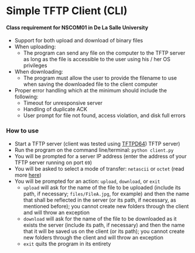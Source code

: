 # Simple TFTP Client (CLI)
#### Class requirement for NSCOM01 in De La Salle University
* Support for both upload and download of binary files
* When uploading:
  * The program can send any file on the computer to the TFTP server as long as the file is accessible to the user using his / her OS privileges
* When downloading:
  * The program must allow the user to provide the filename to use when saving the downloaded file to the client computer
* Proper error handling which at the minimum should include the following:
  * Timeout for unresponsive server
  * Handling of duplicate ACK
  * User prompt for file not found, access violation, and disk full errors

### How to use
* Start a TFTP server (client was tested using [TFTPD64](https://pjo2.github.io/tftpd64/)) TFTP server)
* Run the program on the command line/terminal: `python client.py`
* You will be prompted for a server IP address (enter the address of your TFTP server running on port `69`)
* You will be asked to select a mode of transfer: `netascii` or `octet` (read more [here](https://www.ibm.com/docs/en/zvm/7.2?topic=subcommands-mode))
* You will be prompted for an action: `upload`, `download`, or `exit`
  * `upload` will ask for the name of the file to be uploaded (include its path, if necessary; `files/FileA.jpg`, for example) and then the name that shall be reflected in the server (or its path, if necessary, as mentioned before); you cannot create new folders through the client and will throw an exception
  * `download` will ask for the name of the file to be downloaded as it exists the server  (include its path, if necessary) and then the name that it will be saved us on the client (or its path); you cannot create new folders through the client and will throw an exception
  * `exit` quits the program in its entirety
